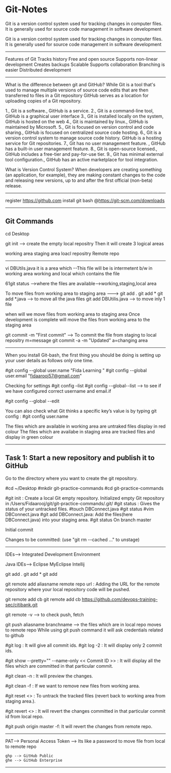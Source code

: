 # Git-Notes
Git is a version control system used for tracking changes in computer files. 
It is generally used for source code management in software development

Git is a version control system used for tracking changes in computer files. It is generally used for 
source code management in software development

------------------------------------------------------------------------------------------------------------------------------
Features of Git 
	Tracks history
	Free and open source
	Supports non-linear development 
	Creates backups
	Scalable
 	Supports collaboration 
	Branching is easier 
	Distributed development

----------------------------------------------------------------------------------------------------------------
What is the difference between git and GitHub?
	While Git is a tool that's used to manage multiple versions of source code edits that are then 
transferred to files in a Git repository
	GitHub serves as a location for uploading copies of a Git repository.

1., Git is a software., GitHub is a service.
2., Git is a command-line tool, GitHub is a graphical user interface 
3., Git is installed locally on the system, GitHub is hosted on the web 
4., Git is maintained by linux., GitHub is maintained by Microsoft.
5., Git is focused on version control and code sharing., GitHub is focused on centralized source code hosting.
6., Git is a version control system to manage source code history.
 GitHub is a hosting service for Git repositories.
7., Git has no user management feature.
 , GitHub has a built-in user management feature.
8., Git is open-source licensed., GitHub includes a free-tier and pay-for-use tier.
9., Git has minimal external tool configuration., GitHub has an active marketplace for tool integration.

What is Version Control System?
When developers are creating something (an application, for example), they are making constant changes to the code and releasing new versions, up to and after the first official (non-beta) release.

------------------------------------------------------------------------------------------------
register https://github.com
install git bash @https://git-scm.com/downloads

------------------------------------------------------------------------------------------------
Git Commands
--------------
cd Desktop

git init --> create the empty local repositry
Then it will create 3 logical areas

working area 			staging area						loacl repositry		     Remote repo
-------------			-------------						----------------	     ------------
vi DBUtils.java			it is a area which
--This file will be 	 	is intermetent b/w 
in working area			working and local 
				which contains the file

61git status -->where the files are available-->working,staging,local area

To move files from working area to staging area
---> git add .
	 git add *
	 git add *.java --> to move all the java files
	 git add DBUtilis.java --> to move inly 1 file

 when will we move files from working area to staging area
	Once development is complete will move the files from working area to the staging area

git commit -m "First commit" --> To commit the file from staging to local repositry
	m=message
 git commit -a -m "Updated"
	a=changing area

 ----------------------------------------------------------------------------------------------
When you install Git-bash, the first thing you should be doing is setting up your user details as follows only one time.

#git config --global user.name "Fida Learning " 
#git config --global user.email "fidaarooj57@gmail.com"

Checking for settings 
#git config –list
#git config --global--list --> to see if we have configured correct username and email.if

#git config --global --edit

You can also check what Git thinks a specific key’s value is by typing git config <key>:
#git config user.name

The files which are available in working area are untraked files display in red colour
The files which are availabe in staging area are tracked files and display in green colour

----------------------------------------------------------------------------------------------
Task 1: Start a new repository and publish it to GitHub
-----------------------------------------------------------------------------------------
Go to the directory where you want to create the git repository. 

#cd ~/Desktop
#mkdir git-practice-commands 
#cd git-practice-commands

#git init : Create a local Git empty repository.
Initialized empty Git repository in /Users/Fidaarooj/git/git-practice-commands/.git/
#git status : Gives the status of your untracked files. 
#touch DBConnect.java
#git status
#vim DBConnect.java
#git add DBConnect.java: Add the files(here DBConnect.java) into your staging area. 
#git status
On branch master 

Initial commit

Changes to be committed:
(use "git rm --cached <file>..." to unstage) 

------------------------------------------------------------------------------------------------
IDEs--> Integrated Development Environment

Java IDEs--> Eclipse
			 MyEclipse
			 Intellij
			 
git add .
git add *
git add 

git remote add aliasname remote repo url : Adding the URL for the remote repository where your 
local repository code will be pushed.

git remote add cb <link>
	git remote add cb https://github.com/devops-training-sec/citibank.git

git remote -v    --> to check push, fetch

git push aliasname branchname --> the files which are in local repo moves to remote repo
	While using git push command it will ask credentials related to github

#git log : It will give all commit ids.
#git log -2 : It will display only 2 commit ids.

#git show --pretty="" --name-only << Commit ID >> : It will display all the files which are committed in that particular commit.

#git clean -n : It will preview the changes.

#git clean -f : If we want to remove new files from working area.

#git reset <<File Name>> : To untrack the tracked files (revert back to working area from staging area.).

#git revert <<Commit ID>> : It will revert the changes committed in that particular commit id from local repo.

#git push origin master -f: It will revert the changes from remote repo.

----------------------------------------------------------------------------------------------
PAT--> Personal Access Token --> Its like a password to move file from local to remote repo
	
	ghp --> GitHub Public
	ghe --> GitHub Enterprise

------------------------------------------------------------------------------------------------


